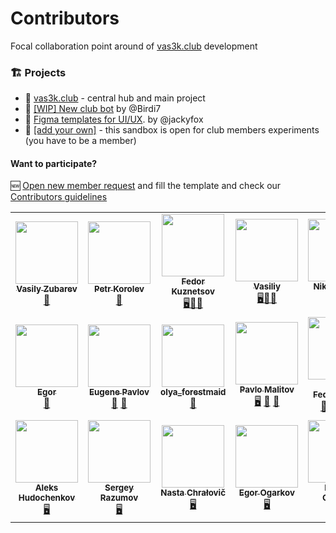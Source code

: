 # Contributors
Focal collaboration point around of [vas3k.club](https://vas3k.club/) development

### 🏗 Projects

- 🎩 [vas3k.club](https://github.com/vas3k/vas3k.club) - central hub and main project
- 🤖 [[WIP] New club bot](https://github.com/Birdi7/vas3k.club-bot) by @Birdi7
- 🎨 [Figma templates for UI/UX](https://www.figma.com/file/RVwz0TLpIvRiSd4AgRMUeA/vas3k.bookmark). by @jackyfox
- 🦄 [[add your own]](https://github.com/organizations/vas3k-sandbox/repositories/new) - this sandbox is open for club members experiments (you have to be a member)

#### Want to participate?

🆕 [Open new member request](https://github.com/vas3k-sandbox/contributors/issues/new?assignees=&labels=documentation&template=new-member-request.md&title=%5BNew+member%5D+%28your+username%29) and fill the template and check our [Сontributors guidelines](./docs/CONTRIBUTING.md)

<!-- markdownlint-restore -->
<!-- prettier-ignore-end -->

<!-- ALL-CONTRIBUTORS-LIST:END -->

<!-- ALL-CONTRIBUTORS-LIST:START - Do not remove or modify this section -->
<!-- prettier-ignore-start -->
<!-- markdownlint-disable -->
<table>
  <tr>
    <td align="center"><a href="https://github.com/vas3k"><img src="https://avatars0.githubusercontent.com/u/176344?v=4?s=100" width="100px;" alt=""/><br /><sub><b>Vasily Zubarev</b></sub></a><br /><a href="#root-vas3k" title="Owner and lead of the project">🎩</a></td>
    <td align="center"><a href="https://www.linkedin.com/in/korolevpetr"><img src="https://avatars2.githubusercontent.com/u/3356474?v=4?s=100" width="100px;" alt=""/><br /><sub><b>Petr Korolev</b></sub></a><br /><a href="#projectManagement-skywinder" title="Project Management">📆</a></td>
    <td align="center"><a href="https://github.com/Vostenzuk"><img src="https://avatars2.githubusercontent.com/u/19980512?v=4?s=100" width="100px;" alt=""/><br /><sub><b>Fedor Kuznetsov</b></sub></a><br /><a href="#fullstack-Vostenzuk" title="Fullstack development">🖥🕋🤖</a></td>
    <td align="center"><a href="https://github.com/fr33mang"><img src="https://avatars0.githubusercontent.com/u/13254668?v=4?s=100" width="100px;" alt=""/><br /><sub><b>Vasiliy</b></sub></a><br /><a href="#fullstack-fr33mang" title="Fullstack development">🖥🕋🤖</a></td>
    <td align="center"><a href="https://bitbucket.org/Lopinopulos"><img src="https://avatars0.githubusercontent.com/u/1469636?v=4?s=100" width="100px;" alt=""/><br /><sub><b>Nikolai Lopin</b></sub></a><br /><a href="#fullstack-nlopin" title="Fullstack development">🖥🕋🤖</a></td>
    <td align="center"><a href="https://github.com/ujlbu4"><img src="https://avatars2.githubusercontent.com/u/2970869?v=4?s=100" width="100px;" alt=""/><br /><sub><b>Ilya Shubkin</b></sub></a><br /><a href="https://github.com/vas3k/vas3k.club/commits?author=ujlbu4" title="Tests">⚠️</a> <a href="https://github.com/vas3k/vas3k.club/commits?author=ujlbu4" title="Documentation">📖</a></td>
  </tr>
  <tr>
    <td align="center"><a href="https://github.com/Birdi7"><img src="https://avatars3.githubusercontent.com/u/18901754?v=4?s=100" width="100px;" alt=""/><br /><sub><b>Egor</b></sub></a><br /><a href="#bot-Birdi7" title="Bot development">🤖</a></td>
    <td align="center"><a href="http://www.jackyfox.com/"><img src="https://avatars1.githubusercontent.com/u/693161?v=4?s=100" width="100px;" alt=""/><br /><sub><b>Eugene Pavlov</b></sub></a><br /><a href="#design-jackyfox" title="Design">🎨</a> <a href="https://github.com/vas3k/vas3k.club/commits?author=jackyfox" title="Documentation">📖</a></td>
    <td align="center"><a href="http://www.behance.net/olga_gerasimova"><img src="https://avatars1.githubusercontent.com/u/63171724?v=4?s=100" width="100px;" alt=""/><br /><sub><b>olya_forestmaid</b></sub></a><br /><a href="#design-olgaForestmaid" title="Design">🎨</a></td>
    <td align="center"><a href="https://malitov.com/"><img src="https://avatars0.githubusercontent.com/u/10050550?v=4?s=100" width="100px;" alt=""/><br /><sub><b>Pavlo Malitov</b></sub></a><br /><a href="#frontend-malitov" title="Frontend development">🖥</a> <a href="#design-malitov" title="Design">🎨</a> <a href="https://github.com/vas3k/vas3k.club/pulls?q=is%3Apr+reviewed-by%3Amalitov" title="Reviewed Pull Requests">👀</a></td>
    <td align="center"><a href="https://github.com/IllanFed"><img src="https://avatars1.githubusercontent.com/u/3023033?v=4?s=100" width="100px;" alt=""/><br /><sub><b>Ilya Fedorushkov</b></sub></a><br /><a href="#backend-IllanFed" title="Backend development">🕋</a> <a href="#bot-IllanFed" title="Bot development">🤖</a> <a href="#devops-IllanFed" title="Infrastructure">🚇</a> <a href="https://github.com/vas3k/vas3k.club/pulls?q=is%3Apr+reviewed-by%3AIllanFed" title="Reviewed Pull Requests">👀</a></td>
    <td align="center"><a href="https://github.com/dimabory"><img src="https://avatars3.githubusercontent.com/u/11414342?v=4?s=100" width="100px;" alt=""/><br /><sub><b> Dmytro Borysovskyi</b></sub></a><br /><a href="#frontend-dimabory" title="Frontend development">🖥</a> <a href="#backend-dimabory" title="Backend development">🕋</a> <a href="https://github.com/vas3k/vas3k.club/pulls?q=is%3Apr+reviewed-by%3Adimabory" title="Reviewed Pull Requests">👀</a></td>
  </tr>
  <tr>
    <td align="center"><a href="https://hudochenkov.com/"><img src="https://avatars2.githubusercontent.com/u/654597?v=4?s=100" width="100px;" alt=""/><br /><sub><b>Aleks Hudochenkov</b></sub></a><br /><a href="#frontend-hudochenkov" title="Frontend development">🖥</a></td>
    <td align="center"><a href="https://github.com/aiserg"><img src="https://avatars1.githubusercontent.com/u/6620176?v=4?s=100" width="100px;" alt=""/><br /><sub><b>Sergey Razumov</b></sub></a><br /><a href="#frontend-aiserg" title="Frontend development">🖥</a></td>
    <td align="center"><a href="https://github.com/chralovic"><img src="https://avatars1.githubusercontent.com/u/49338736?v=4?s=100" width="100px;" alt=""/><br /><sub><b>Nasta Chrałovič</b></sub></a><br /><a href="#frontend-chralovic" title="Frontend development">🖥</a></td>
    <td align="center"><a href="https://windrushfarer.github.io/"><img src="https://avatars1.githubusercontent.com/u/8125574?v=4?s=100" width="100px;" alt=""/><br /><sub><b>Egor Ogarkov</b></sub></a><br /><a href="#frontend-Windrushfarer" title="Frontend development">🖥</a></td>
    <td align="center"><a href="https://govorov.online/"><img src="https://avatars0.githubusercontent.com/u/24303010?v=4?s=100" width="100px;" alt=""/><br /><sub><b>Nikolay Govorov</b></sub></a><br /><a href="#frontend-nikolay-govorov" title="Frontend development">🖥</a></td>
  </tr>
</table>

<!-- markdownlint-restore -->
<!-- prettier-ignore-end -->

<!-- ALL-CONTRIBUTORS-LIST:END -->
